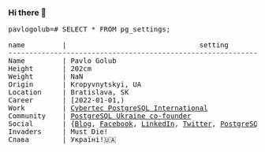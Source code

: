 ### Hi there 👋

<pre>
pavlogolub=# SELECT * FROM pg_settings;

name         |                                setting
--------------------------------------------------------------------------------------
Name         | Pavlo Golub
Height       | 202cm
Weight       | NaN
Origin       | Kropyvnytskyi, UA
Location     | Bratislava, SK
Career       | [2022-01-01,)
Work         | <a href="https://www.cybertec-postgresql.com/en/">Cybertec PostgreSQL International</a>
Community    | <a href="https://www.facebook.com/groups/postgresql.ua">PostgreSQL Ukraine co-founder</a>
Social       | {<a href="https://www.cybertec-postgresql.com/en/author/cybertec_golub/">Blog</a>, <a href="https://www.facebook.com/pasha.golub/">Facebook</a>, <a href="https://www.linkedin.com/in/pashagolub/">LinkedIn</a>, <a href="https://twitter.com/PavloGolub/">Twitter</a>, <a href="https://postgresql.life/post/pavlo_golub/">PostgreSQL.Life</a>, <a href="https://stackoverflow.com/users/1109280/pavlo-golub">Stack Overflow</a>}
Invaders     | Must Die!
Слава        | Україні!🇺🇦
</pre>
